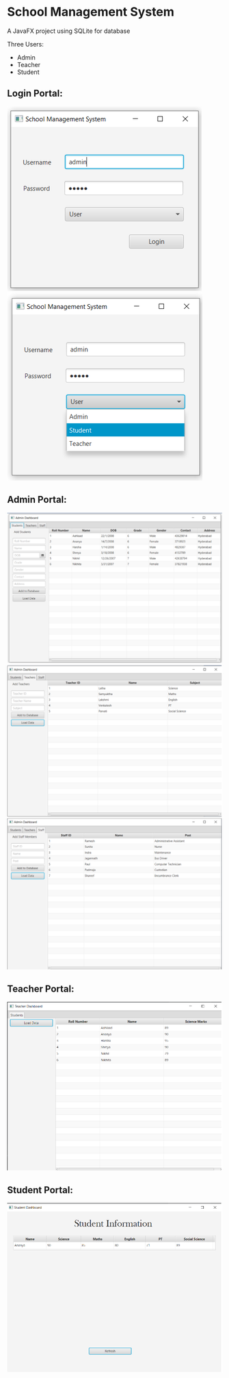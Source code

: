 # School Management System
A JavaFX project using SQLite for database

Three Users:
- Admin
- Teacher
- Student

## Login Portal:
![Img](/Screenshots/login_1.png?raw=true)
![Img](/Screenshots/login_2.png?raw=true)

## Admin Portal:
![Img](/Screenshots/admin_1.png?raw=true)
![Img](/Screenshots/admin_2.png?raw=true)
![Img](/Screenshots/admin_3.png?raw=true)

## Teacher Portal:
![Img](/Screenshots/teacher.png?raw=true)

## Student Portal:
![Img](/Screenshots/student.png?raw=true)
